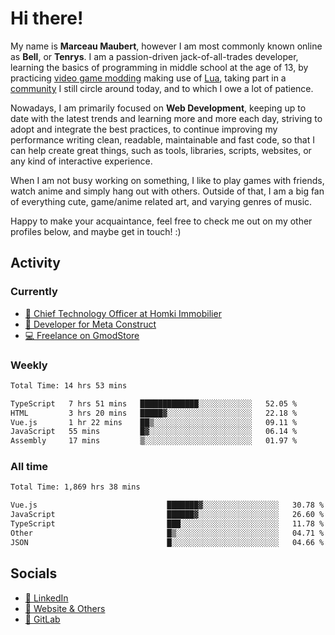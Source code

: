 # Hi there!

My name is **Marceau Maubert**, however I am most commonly known online as **Bell**, or **Tenrys**. I am a passion-driven jack-of-all-trades developer, learning the basics of programming in middle school at the age of 13, by practicing [video game modding](https://garrysmod.com) making use of [Lua](https://lua.org), taking part in a [community](https://metastruct.net) I still circle around today, and to which I owe a lot of patience.

Nowadays, I am primarily focused on **Web Development**, keeping up to date with the latest trends and learning more and more each day, striving to adopt  and integrate the best practices, to continue improving my performance writing clean, readable, maintainable and fast code, so that I can help create great things, such as tools, libraries, scripts, websites, or any kind of interactive experience.

When I am not busy working on something, I like to play games with friends, watch anime and simply hang out with others. Outside of that, I am a big fan of everything cute, game/anime related art, and varying genres of music.

Happy to make your acquaintance, feel free to check me out on my other profiles below, and maybe get in touch! :)

## Activity

### Currently

- [🏢 Chief Technology Officer at Homki Immobilier](https://homki-immobilier.com)
- [🎈 Developer for Meta Construct](https://metastruct.net)
- [💻 Freelance on GmodStore](https://www.gmodstore.com/users/Tenrys)

### Weekly
<!--START_SECTION:wakaWeekly-->

```txt
Total Time: 14 hrs 53 mins

TypeScript   7 hrs 51 mins   █████████████░░░░░░░░░░░░   52.05 %
HTML         3 hrs 20 mins   █████▓░░░░░░░░░░░░░░░░░░░   22.18 %
Vue.js       1 hr 22 mins    ██▒░░░░░░░░░░░░░░░░░░░░░░   09.11 %
JavaScript   55 mins         █▓░░░░░░░░░░░░░░░░░░░░░░░   06.14 %
Assembly     17 mins         ▒░░░░░░░░░░░░░░░░░░░░░░░░   01.97 %
```

<!--END_SECTION:wakaWeekly-->

### All time
<!--START_SECTION:wakaTotal-->

```txt
Total Time: 1,869 hrs 38 mins

Vue.js                             ███████▓░░░░░░░░░░░░░░░░░   30.78 %
JavaScript                         ██████▓░░░░░░░░░░░░░░░░░░   26.60 %
TypeScript                         ███░░░░░░░░░░░░░░░░░░░░░░   11.78 %
Other                              █▒░░░░░░░░░░░░░░░░░░░░░░░   04.71 %
JSON                               █░░░░░░░░░░░░░░░░░░░░░░░░   04.66 %
```

<!--END_SECTION:wakaTotal-->

## Socials

- [👔 LinkedIn](https://www.linkedin.com/in/marceau-maubert)
- [🔗 Website & Others](https://bell.moe)
- [🦊 GitLab](https://gitlab.com/Tenrys)
